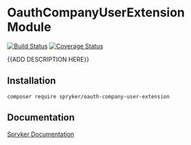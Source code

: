 # OauthCompanyUserExtension Module
[![Build Status](https://travis-ci.org/spryker/oauth-company-user-extension.svg)](https://travis-ci.org/spryker/oauth-company-user-extension)
[![Coverage Status](https://coveralls.io/repos/github/spryker/oauth-company-user-extension/badge.svg)](https://coveralls.io/github/spryker/oauth-company-user-extension)

{{ADD DESCRIPTION HERE}}

## Installation

```
composer require spryker/oauth-company-user-extension
```

## Documentation

[Spryker Documentation](https://academy.spryker.com/developing_with_spryker/module_guide/modules.html)
